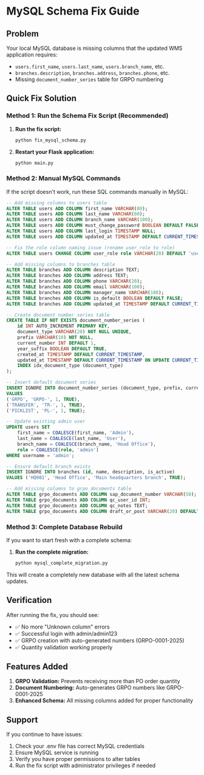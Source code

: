 # MySQL Schema Fix Guide

## Problem
Your local MySQL database is missing columns that the updated WMS application requires:
- `users.first_name`, `users.last_name`, `users.branch_name`, etc.
- `branches.description`, `branches.address`, `branches.phone`, etc.
- Missing `document_number_series` table for GRPO numbering

## Quick Fix Solution

### Method 1: Run the Schema Fix Script (Recommended)

1. **Run the fix script:**
   ```bash
   python fix_mysql_schema.py
   ```

2. **Restart your Flask application:**
   ```bash
   python main.py
   ```

### Method 2: Manual MySQL Commands

If the script doesn't work, run these SQL commands manually in MySQL:

```sql
-- Add missing columns to users table
ALTER TABLE users ADD COLUMN first_name VARCHAR(80);
ALTER TABLE users ADD COLUMN last_name VARCHAR(80);
ALTER TABLE users ADD COLUMN branch_name VARCHAR(100);
ALTER TABLE users ADD COLUMN must_change_password BOOLEAN DEFAULT FALSE;
ALTER TABLE users ADD COLUMN last_login TIMESTAMP NULL;
ALTER TABLE users ADD COLUMN updated_at TIMESTAMP DEFAULT CURRENT_TIMESTAMP ON UPDATE CURRENT_TIMESTAMP;

-- Fix the role column naming issue (rename user_role to role)
ALTER TABLE users CHANGE COLUMN user_role role VARCHAR(20) DEFAULT 'user';

-- Add missing columns to branches table  
ALTER TABLE branches ADD COLUMN description TEXT;
ALTER TABLE branches ADD COLUMN address TEXT;
ALTER TABLE branches ADD COLUMN phone VARCHAR(20);
ALTER TABLE branches ADD COLUMN email VARCHAR(100);
ALTER TABLE branches ADD COLUMN manager_name VARCHAR(100);
ALTER TABLE branches ADD COLUMN is_default BOOLEAN DEFAULT FALSE;
ALTER TABLE branches ADD COLUMN updated_at TIMESTAMP DEFAULT CURRENT_TIMESTAMP ON UPDATE CURRENT_TIMESTAMP;

-- Create document number series table
CREATE TABLE IF NOT EXISTS document_number_series (
    id INT AUTO_INCREMENT PRIMARY KEY,
    document_type VARCHAR(20) NOT NULL UNIQUE,
    prefix VARCHAR(10) NOT NULL, 
    current_number INT DEFAULT 1,
    year_suffix BOOLEAN DEFAULT TRUE,
    created_at TIMESTAMP DEFAULT CURRENT_TIMESTAMP,
    updated_at TIMESTAMP DEFAULT CURRENT_TIMESTAMP ON UPDATE CURRENT_TIMESTAMP,
    INDEX idx_document_type (document_type)
);

-- Insert default document series
INSERT IGNORE INTO document_number_series (document_type, prefix, current_number, year_suffix)
VALUES 
('GRPO', 'GRPO-', 1, TRUE),
('TRANSFER', 'TR-', 1, TRUE), 
('PICKLIST', 'PL-', 1, TRUE);

-- Update existing admin user
UPDATE users SET 
    first_name = COALESCE(first_name, 'Admin'),
    last_name = COALESCE(last_name, 'User'),
    branch_name = COALESCE(branch_name, 'Head Office'),
    role = COALESCE(role, 'admin')
WHERE username = 'admin';

-- Ensure default branch exists
INSERT IGNORE INTO branches (id, name, description, is_active)
VALUES ('HQ001', 'Head Office', 'Main headquarters branch', TRUE);

-- Add missing columns to grpo_documents table
ALTER TABLE grpo_documents ADD COLUMN sap_document_number VARCHAR(50);
ALTER TABLE grpo_documents ADD COLUMN qc_user_id INT;
ALTER TABLE grpo_documents ADD COLUMN qc_notes TEXT;
ALTER TABLE grpo_documents ADD COLUMN draft_or_post VARCHAR(20) DEFAULT 'draft';
```

### Method 3: Complete Database Rebuild

If you want to start fresh with a complete schema:

1. **Run the complete migration:**
   ```bash
   python mysql_complete_migration.py
   ```

This will create a completely new database with all the latest schema updates.

## Verification

After running the fix, you should see:
- ✅ No more "Unknown column" errors
- ✅ Successful login with admin/admin123
- ✅ GRPO creation with auto-generated numbers (GRPO-0001-2025)
- ✅ Quantity validation working properly

## Features Added

1. **GRPO Validation:** Prevents receiving more than PO order quantity
2. **Document Numbering:** Auto-generates GRPO numbers like GRPO-0001-2025
3. **Enhanced Schema:** All missing columns added for proper functionality

## Support

If you continue to have issues:
1. Check your .env file has correct MySQL credentials
2. Ensure MySQL service is running
3. Verify you have proper permissions to alter tables
4. Run the fix script with administrator privileges if needed